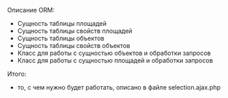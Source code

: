 Описание ORM:
- Сущность таблицы площадей
- Сущность таблицы свойств площадей
- Сущность таблицы объектов
- Сущность таблицы свойств объектов
- Класс для работы с сущностью объектов и обработки запросов
- Класс для работы с сущностью площадей и обработки запросов

Итого:
- то, с чем нужно будет работать, описано в файле selection.ajax.php
